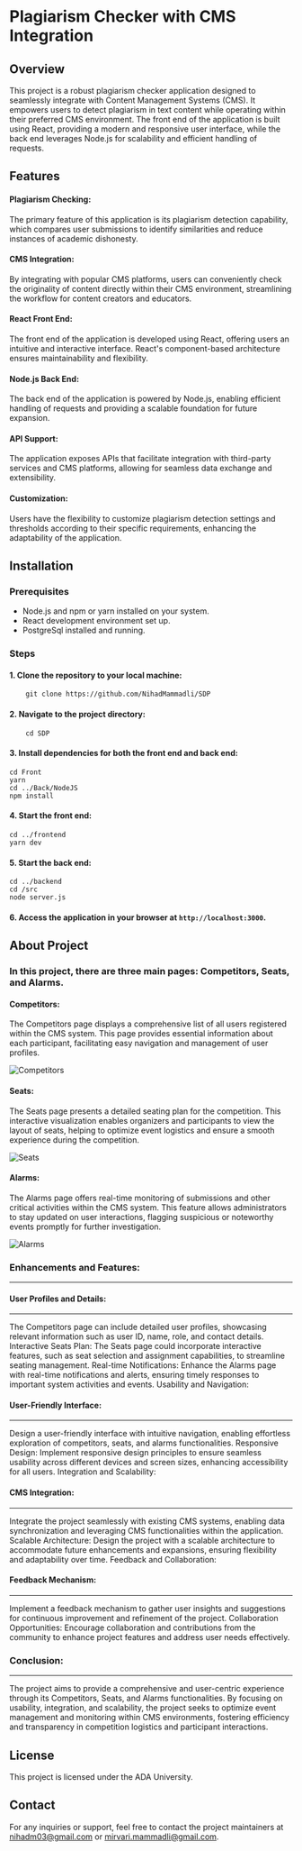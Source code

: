 # Plagiarism Checker with CMS Integration

## Overview
This project is a robust plagiarism checker application designed to seamlessly integrate with Content Management Systems (CMS). It empowers users to detect plagiarism in text content while operating within their preferred CMS environment. The front end of the application is built using React, providing a modern and responsive user interface, while the back end leverages Node.js for scalability and efficient handling of requests.

## Features
#### Plagiarism Checking: 
The primary feature of this application is its plagiarism detection capability, which compares user submissions to identify similarities and reduce instances of academic dishonesty.
#### CMS Integration: 
By integrating with popular CMS platforms, users can conveniently check the originality of content directly within their CMS environment, streamlining the workflow for content creators and educators.
#### React Front End: 
The front end of the application is developed using React, offering users an intuitive and interactive interface. React's component-based architecture ensures maintainability and flexibility.
#### Node.js Back End: 
The back end of the application is powered by Node.js, enabling efficient handling of requests and providing a scalable foundation for future expansion.
#### API Support: 
The application exposes APIs that facilitate integration with third-party services and CMS platforms, allowing for seamless data exchange and extensibility.
#### Customization: 
Users have the flexibility to customize plagiarism detection settings and thresholds according to their specific requirements, enhancing the adaptability of the application.

## Installation

### Prerequisites
+ Node.js and npm or yarn installed on your system.
+ React development environment set up.
+ PostgreSql installed and running.

### Steps

#### 1. Clone the repository to your local machine:
```
    git clone https://github.com/NihadMammadli/SDP
```

#### 2. Navigate to the project directory:
```
    cd SDP
```

#### 3. Install dependencies for both the front end and back end:
```
cd Front
yarn
cd ../Back/NodeJS
npm install
```

#### 4. Start the front end:
```
cd ../frontend
yarn dev
```

#### 5. Start the back end:
```
cd ../backend
cd /src
node server.js
```

#### 6. Access the application in your browser at `http://localhost:3000`.

## About Project
### In this project, there are three main pages: Competitors, Seats, and Alarms.

#### Competitors:
The Competitors page displays a comprehensive list of all users registered within the CMS system. This page provides essential information about each participant, facilitating easy navigation and management of user profiles.

![Competitors](https://github.com/NihadMammadli/SDP/assets/78195890/a79f6d65-c851-4582-86f0-885d93581d81)

#### Seats:
The Seats page presents a detailed seating plan for the competition. This interactive visualization enables organizers and participants to view the layout of seats, helping to optimize event logistics and ensure a smooth experience during the competition.

![Seats](https://github.com/NihadMammadli/SDP/assets/78195890/2a57f408-3584-4ee3-bc2a-22a80bd55a8e)

#### Alarms:
The Alarms page offers real-time monitoring of submissions and other critical activities within the CMS system. This feature allows administrators to stay updated on user interactions, flagging suspicious or noteworthy events promptly for further investigation.

![Alarms](https://github.com/NihadMammadli/SDP/assets/78195890/45617126-59d1-4adf-a07e-b9f15ccab68c)

### Enhancements and Features:
***
#### User Profiles and Details: 
---
The Competitors page can include detailed user profiles, showcasing relevant information such as user ID, name, role, and contact details.
Interactive Seats Plan: The Seats page could incorporate interactive features, such as seat selection and assignment capabilities, to streamline seating management.
Real-time Notifications: Enhance the Alarms page with real-time notifications and alerts, ensuring timely responses to important system activities and events.
Usability and Navigation:

#### User-Friendly Interface: 
---
Design a user-friendly interface with intuitive navigation, enabling effortless exploration of competitors, seats, and alarms functionalities.
Responsive Design: Implement responsive design principles to ensure seamless usability across different devices and screen sizes, enhancing accessibility for all users.
Integration and Scalability:

#### CMS Integration: 
---
Integrate the project seamlessly with existing CMS systems, enabling data synchronization and leveraging CMS functionalities within the application.
Scalable Architecture: Design the project with a scalable architecture to accommodate future enhancements and expansions, ensuring flexibility and adaptability over time.
Feedback and Collaboration:

#### Feedback Mechanism: 
---
Implement a feedback mechanism to gather user insights and suggestions for continuous improvement and refinement of the project.
Collaboration Opportunities: Encourage collaboration and contributions from the community to enhance project features and address user needs effectively.

### Conclusion:
---
The project aims to provide a comprehensive and user-centric experience through its Competitors, Seats, and Alarms functionalities. By focusing on usability, integration, and scalability, the project seeks to optimize event management and monitoring within CMS environments, fostering efficiency and transparency in competition logistics and participant interactions.

## License
This project is licensed under the ADA University.

## Contact
For any inquiries or support, feel free to contact the project maintainers at 
nihadm03@gmail.com or mirvari.mammadli@gmail.com.
